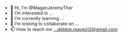 - 👋 Hi, I’m @MaganJeremyThor
- 👀 I’m interested in ...
- 🌱 I’m currently learning ...
- 💞️ I’m looking to collaborate on ...
- 📫 How to reach me ...debbie.reaves12@gmail.com

<!---
MaganJeremyThor/MaganJeremyThor is a ✨ special ✨ repository because its `README.md` (this file) appears on your GitHub profile.
You can click the Preview link to take a look at your changes.
--->
